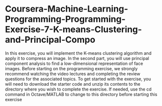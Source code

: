# Coursera-Machine-Learning-Programming-Programming-Exercise-7-K-means-Clustering-and-Principal-Compo
In this exercise, you will implement the K-means clustering algorithm and apply it to compress an image. In the second part, you will use principal component analysis to find a low-dimensional representation of face images. Before starting on the programming exercise, we strongly recommend watching the video lectures and completing the review questions for the associated topics. To get started with the exercise, you will need to download the starter code and unzip its contents to the directory where you wish to complete the exercise. If needed, use the cd command in Octave/MATLAB to change to this directory before starting this exercise
